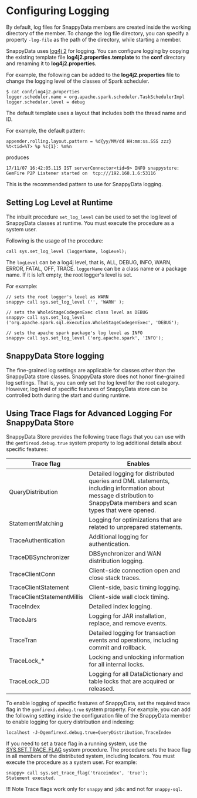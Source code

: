 # Configuring Logging

By default, log files for SnappyData members are created inside the working directory of the member. To change the log file directory, you can specify a property `-log-file` as the path of the directory, while starting a member.

SnappyData uses [log4j 2](http://logging.apache.org/log4j/) for logging.
You can configure logging by copying the existing template file **log4j2.properties.template** to the **conf** directory and renaming it to **log4j2.properties**.

For example, the following can be added to the **log4j2.properties** file to change the logging level of the classes of Spark scheduler.

```pre
$ cat conf/log4j2.properties
logger.scheduler.name = org.apache.spark.scheduler.TaskSchedulerImpl
logger.scheduler.level = debug
```

The default template uses a layout that includes both the thread name and ID.

For example, the default pattern:

```pre
appender.rolling.layout.pattern = %d{yy/MM/dd HH:mm:ss.SSS zzz} %t<tid=%T> %p %c{1}: %m%n
```

produces

```pre
17/11/07 16:42:05.115 IST serverConnector<tid=9> INFO snappystore: GemFire P2P Listener started on  tcp:///192.168.1.6:53116
```

This is the recommended pattern to use for SnappyData logging.

## Setting Log Level at Runtime

The inbuilt procedure `set_log_level` can be used to set the log level of SnappyData classes at runtime. You must execute the procedure as a system user.

Following is the usage of the procedure:
```pre
call sys.set_log_level (loggerName, logLevel);
```

The `logLevel` can be a log4j level, that is, ALL, DEBUG, INFO, WARN, ERROR, FATAL, OFF, TRACE. `loggerName` can be a class name or a package name. If it is left empty, the root logger's level is set.

For example:
```pre
// sets the root logger's level as WARN
snappy> call sys.set_log_level ('', 'WARN' );

// sets the WholeStageCodegenExec class level as DEBUG
snappy> call sys.set_log_level ('org.apache.spark.sql.execution.WholeStageCodegenExec', 'DEBUG');

// sets the apache spark package's log level as INFO
snappy> call sys.set_log_level ('org.apache.spark', 'INFO');
```

## SnappyData Store logging

The fine-grained log settings are applicable for classes other than the SnappyData store classes. SnappyData store does not honor fine-grained log settings. That is, you can only set the log level for the root category. However, log level of specific features of SnappyData store can be controlled both during the start and during runtime.

## Using Trace Flags for Advanced Logging For SnappyData Store

<a id="trace-flag"></a>
SnappyData Store provides the following trace flags that you can use with the `gemfirexd.debug.true` system property to log additional details about specific features:

| Trace flag                 | Enables        |
|----------------------------|-----------------------------------------------------|
| QueryDistribution          | Detailed logging for distributed queries and DML statements, including information about message distribution to SnappyData members and scan types that were opened. |
| StatementMatching          | Logging for optimizations that are related to unprepared statements.             |
| TraceAuthentication        | Additional logging for authentication.|
| TraceDBSynchronizer        | DBSynchronizer and WAN distribution logging.       |
| TraceClientConn            | Client-side connection open and close stack traces.                      |
| TraceClientStatement       | Client-side, basic timing logging.			|
| TraceClientStatementMillis | Client-side wall clock timing.                            |
| TraceIndex                 | Detailed index logging.|
| TraceJars                  | Logging for JAR installation, replace, and remove events.|
| TraceTran                  | Detailed logging for transaction events and operations, including commit and rollback.                                                                               |
| TraceLock\_\*              | Locking and unlocking information for all internal locks.|
| TraceLock\_DD              | Logging for all DataDictionary and table locks that are acquired or released.|

To enable logging of specific features of SnappyData, set the required trace flag in the `gemfirexd.debug.true` system property. For example, you can add the following setting inside the configuration file of the SnappyData member to enable logging for query distribution and indexing:

```pre
localhost -J-Dgemfirexd.debug.true=QueryDistribution,TraceIndex
```

If you need to set a trace flag in a running system, use the [SYS.SET_TRACE_FLAG](../reference/inbuilt_system_procedures/set-trace-flag.md) system procedure. The procedure sets the trace flag in all members of the distributed system, including locators. You must execute the procedure as a system user. For example:

```pre
snappy> call sys.set_trace_flag('traceindex', 'true');
Statement executed.
```
!!! Note
	Trace flags work only for `snappy` and `jdbc` and not for `snappy-sql`.
